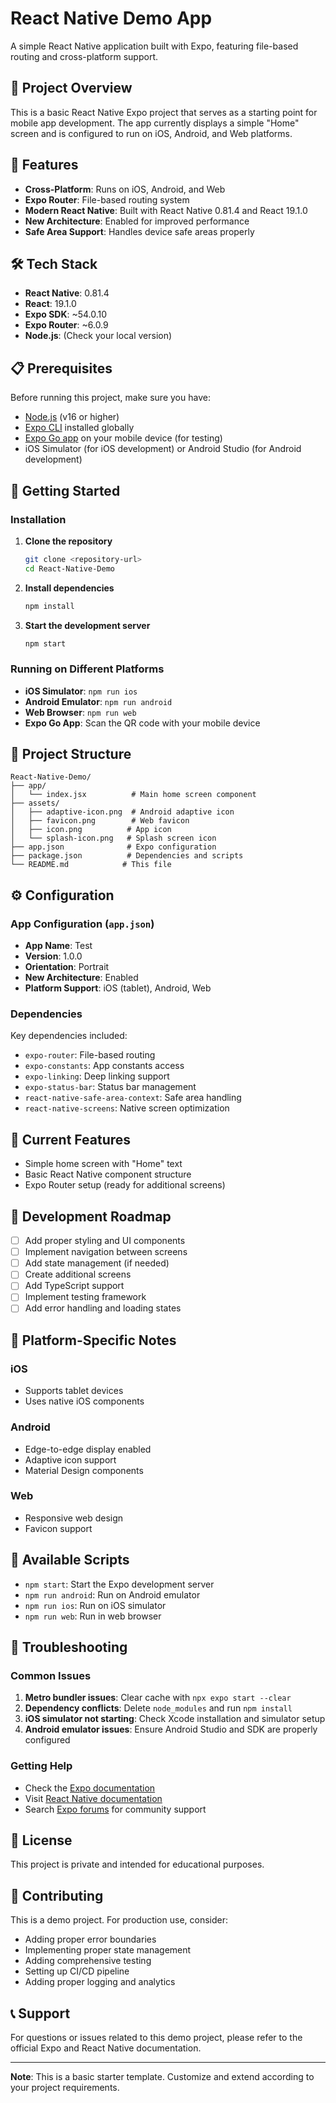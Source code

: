 # React Native Demo App

A simple React Native application built with Expo, featuring file-based routing and cross-platform support.

## 📱 Project Overview

This is a basic React Native Expo project that serves as a starting point for mobile app development. The app currently displays a simple "Home" screen and is configured to run on iOS, Android, and Web platforms.

## 🚀 Features

- **Cross-Platform**: Runs on iOS, Android, and Web
- **Expo Router**: File-based routing system
- **Modern React Native**: Built with React Native 0.81.4 and React 19.1.0
- **New Architecture**: Enabled for improved performance
- **Safe Area Support**: Handles device safe areas properly

## 🛠️ Tech Stack

- **React Native**: 0.81.4
- **React**: 19.1.0
- **Expo SDK**: ~54.0.10
- **Expo Router**: ~6.0.9
- **Node.js**: (Check your local version)

## 📋 Prerequisites

Before running this project, make sure you have:

- [Node.js](https://nodejs.org/) (v16 or higher)
- [Expo CLI](https://docs.expo.dev/get-started/installation/) installed globally
- [Expo Go app](https://expo.dev/client) on your mobile device (for testing)
- iOS Simulator (for iOS development) or Android Studio (for Android development)

## 🚀 Getting Started

### Installation

1. **Clone the repository**
   ```bash
   git clone <repository-url>
   cd React-Native-Demo
   ```

2. **Install dependencies**
   ```bash
   npm install
   ```

3. **Start the development server**
   ```bash
   npm start
   ```

### Running on Different Platforms

- **iOS Simulator**: `npm run ios`
- **Android Emulator**: `npm run android`
- **Web Browser**: `npm run web`
- **Expo Go App**: Scan the QR code with your mobile device

## 📁 Project Structure

```
React-Native-Demo/
├── app/
│   └── index.jsx          # Main home screen component
├── assets/
│   ├── adaptive-icon.png  # Android adaptive icon
│   ├── favicon.png        # Web favicon
│   ├── icon.png          # App icon
│   └── splash-icon.png   # Splash screen icon
├── app.json              # Expo configuration
├── package.json          # Dependencies and scripts
└── README.md            # This file
```

## ⚙️ Configuration

### App Configuration (`app.json`)

- **App Name**: Test
- **Version**: 1.0.0
- **Orientation**: Portrait
- **New Architecture**: Enabled
- **Platform Support**: iOS (tablet), Android, Web

### Dependencies

Key dependencies included:
- `expo-router`: File-based routing
- `expo-constants`: App constants access
- `expo-linking`: Deep linking support
- `expo-status-bar`: Status bar management
- `react-native-safe-area-context`: Safe area handling
- `react-native-screens`: Native screen optimization

## 🎨 Current Features

- Simple home screen with "Home" text
- Basic React Native component structure
- Expo Router setup (ready for additional screens)

## 🚧 Development Roadmap

- [ ] Add proper styling and UI components
- [ ] Implement navigation between screens
- [ ] Add state management (if needed)
- [ ] Create additional screens
- [ ] Add TypeScript support
- [ ] Implement testing framework
- [ ] Add error handling and loading states

## 📱 Platform-Specific Notes

### iOS
- Supports tablet devices
- Uses native iOS components

### Android
- Edge-to-edge display enabled
- Adaptive icon support
- Material Design components

### Web
- Responsive web design
- Favicon support

## 🔧 Available Scripts

- `npm start`: Start the Expo development server
- `npm run android`: Run on Android emulator
- `npm run ios`: Run on iOS simulator
- `npm run web`: Run in web browser

## 🐛 Troubleshooting

### Common Issues

1. **Metro bundler issues**: Clear cache with `npx expo start --clear`
2. **Dependency conflicts**: Delete `node_modules` and run `npm install`
3. **iOS simulator not starting**: Check Xcode installation and simulator setup
4. **Android emulator issues**: Ensure Android Studio and SDK are properly configured

### Getting Help

- Check the [Expo documentation](https://docs.expo.dev/)
- Visit [React Native documentation](https://reactnative.dev/)
- Search [Expo forums](https://forums.expo.dev/) for community support

## 📄 License

This project is private and intended for educational purposes.

## 👥 Contributing

This is a demo project. For production use, consider:
- Adding proper error boundaries
- Implementing proper state management
- Adding comprehensive testing
- Setting up CI/CD pipeline
- Adding proper logging and analytics

## 📞 Support

For questions or issues related to this demo project, please refer to the official Expo and React Native documentation.

---

**Note**: This is a basic starter template. Customize and extend according to your project requirements.
